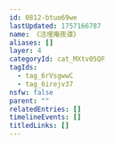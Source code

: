```yaml
---
id: 0812-btuo69we
lastUpdated: 1757166787
name: 《活埋庵夜谭》
aliases: []
layer: 4
categoryId: cat_MXtv05QF
tagIds:
  - tag_6rVsgwwC
  - tag_6irejv37
nsfw: false
parent: ""
relatedEntries: []
timelineEvents: []
titledLinks: []
---
```


